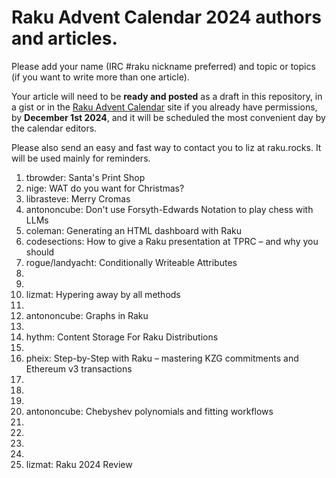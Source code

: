 # Raku Advent Calendar 2024 authors and articles.

Please add your name (IRC #raku nickname preferred) and topic or
topics (if you want to write more than one article).

Your article will need to be **ready and posted** as a draft in
this repository, in a gist or in the
[Raku Advent Calendar](https://raku-advent.blog) site if you
already have permissions, by
**December 1st 2024**,
and it will be scheduled the most convenient day by the calendar
editors.

Please also send an easy and fast way to contact you to liz at raku.rocks. It will be used mainly for
reminders.

1. tbrowder: Santa's Print Shop
2. nige: WAT do you want for Christmas?
3. librasteve: Merry Cromas
4. antononcube: Don't use Forsyth-Edwards Notation to play chess with LLMs
5. coleman: Generating an HTML dashboard with Raku
6. codesections: How to give a Raku presentation at TPRC – and why you should
7. rogue/landyacht: Conditionally Writeable Attributes
8.
9.
10. lizmat: Hypering away by all methods
11.
12. antononcube: Graphs in Raku
13.
14. hythm: Content Storage For Raku Distributions
15.
16. pheix: Step-by-Step with Raku – mastering KZG commitments and Ethereum v3 transactions
17.
18.
19.
20. antononcube: Chebyshev polynomials and fitting workflows
21.
22.
23.
24.
25. lizmat: Raku 2024 Review
